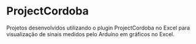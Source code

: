 # ProjectCordoba
Projetos desenvolvidos utilizando o plugin ProjectCordoba no Excel para visualização de sinais medidos pelo Arduíno em gráficos no Excel.
